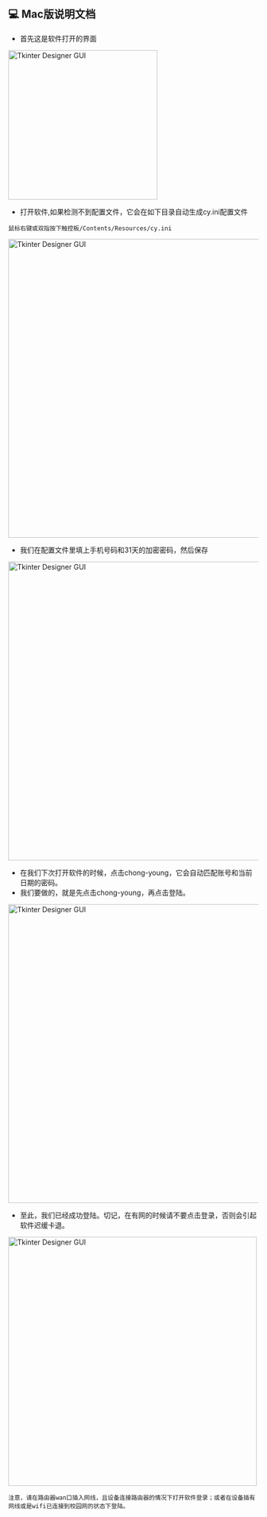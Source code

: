 ## 💻 Mac版说明文档

- 首先这是软件打开的界面

<img width="300" alt="Tkinter Designer GUI" src="https://github.com/dapaoxixixi/feiyoung/blob/main/Image/pc1.png">

- 打开软件,如果检测不到配置文件，它会在如下目录自动生成cy.ini配置文件

```
鼠标右键或双指按下触控板/Contents/Resources/cy.ini
```

<img width="600" alt="Tkinter Designer GUI" src="https://github.com/dapaoxixixi/feiyoung/blob/main/Image/pc4.png">

- 我们在配置文件里填上手机号码和31天的加密密码，然后保存

<img width="600" alt="Tkinter Designer GUI" src="https://github.com/dapaoxixixi/feiyoung/blob/main/Image/pc2.png">

- 在我们下次打开软件的时候，点击chong-young，它会自动匹配账号和当前日期的密码。
- 我们要做的，就是先点击chong-young，再点击登陆。

<img width="600" alt="Tkinter Designer GUI" src="https://github.com/dapaoxixixi/feiyoung/blob/main/Image/pc3.png">

- 至此，我们已经成功登陆。切记，在有网的时候请不要点击登录，否则会引起软件迟缓卡退。

<img width="500" alt="Tkinter Designer GUI" src="https://github.com/dapaoxixixi/feiyoung/blob/main/Image/pc5.png">

```
注意，请在路由器wan口插入网线，且设备连接路由器的情况下打开软件登录；或者在设备插有网线或是wifi已连接到校园网的状态下登陆。
```
